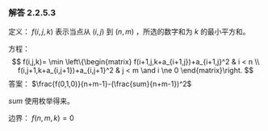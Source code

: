 ### 解答 2.2.5.3

定义： $f(i,j,k)$ 表示当点从 $(i,j)$ 到 $(n,m)$ ，所选的数字和为 $k$ 的最小平方和。

方程：
$$
f(i,j,k)=
\min
\left\{\begin{matrix}
f(i+1,j,k+a_{i+1,j})+a_{i+1,j}^2 & i < n  \\
f(i,j+1,k+a_{i,j+1})+a_{i,j+1}^2 & j < m \and i \ne 0
\end{matrix}\right.
$$
答案： $\frac{f(0,1,0)}{n+m-1}-(\frac{sum}{n+m-1})^2$

$sum$ 使用枚举得来。

边界： $f(n,m,k)=0$